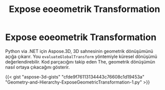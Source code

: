 ﻿---
title: Expose eoeometrik Transformation
type: docs
weight: 80
url: /tr/python-net/expose-geometric-transformation/
description: Python via .NET için Aspose.3D, 3D sahnesinin geometrik dönüşümünü açığa çıkarır. You, EvaluateGlobalTransform yöntemini kullanarak küresel dönüşümü değerlendirebilir.
---
# **Expose eoeometrik Transformation**
Python via .NET için Aspose.3D, 3D sahnesinin geometrik dönüşümünü açığa çıkarır. You `evaluateGlobalTransform` yöntemiyle küresel dönüşümü değerlendirebilir. Kod parçacığını takip eden The, geometrik dönüşümün nasıl ortaya çıkacağını gösterir.

{{< gist "aspose-3d-gists" "cfde9f76113134443c76608c1d19453a" "Geometry-and-Hierarchy-ExposeGeometricTransformation-1.py" >}}
